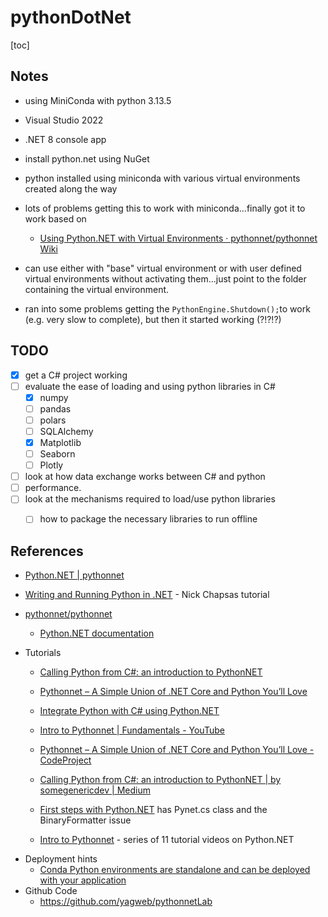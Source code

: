 # pythonDotNet

[toc]

## Notes

- using MiniConda with python 3.13.5
- Visual Studio 2022
- .NET 8 console app
- install python.net using NuGet
- python installed using miniconda with various virtual environments created along the way
- lots of problems getting this to work with miniconda...finally got it to work based on
  * [Using Python.NET with Virtual Environments · pythonnet/pythonnet Wiki](https://github.com/pythonnet/pythonnet/wiki/Using-Python.NET-with-Virtual-Environments)

- can use either with "base" virtual environment or with user defined virtual environments without activating them...just point to the folder containing the virtual environment.
- ran into some problems getting the `PythonEngine.Shutdown();`to work (e.g. very slow to complete), but then it started working (?!?!?)

## TODO

- [x] get a C# project working
- [ ] evaluate the ease of loading and using python libraries in C#
  - [x] numpy
  - [ ] pandas
  - [ ] polars
  - [ ] SQLAlchemy
  - [x] Matplotlib
  - [ ] Seaborn
  - [ ] Plotly 
  
- [ ] look at how data exchange works between C# and python 
- [ ] performance. 
- [ ] look at the mechanisms required to load/use python libraries 
  - [ ] how to package the necessary libraries to run offline




## References

* [Python.NET | pythonnet](http://pythonnet.github.io/)

* [Writing and Running Python in .NET](https://www.youtube.com/watch?v=6N2oFh6YTTc) - Nick Chapsas tutorial

* [pythonnet/pythonnet](https://github.com/pythonnet/pythonnet)

  * [Python.NET documentation](https://pythonnet.github.io/pythonnet/)

* Tutorials
  * [Calling Python from C#: an introduction to PythonNET](https://somegenericdev.medium.com/calling-python-from-c-an-introduction-to-pythonnet-c3d45f7d5232)
  * [Pythonnet – A Simple Union of .NET Core and Python You’ll Love](https://www.codeproject.com/Articles/5352648/Pythonnet-A-Simple-Union-of-NET-Core-and-Python-Yo)
  * [Integrate Python with C# using Python.NET](https://www.luisllamas.es/en/csharp-pythonnet/)

  * [Intro to Pythonnet | Fundamentals - YouTube](https://www.youtube.com/watch?v=J7TETPbLw7c)
  
  * [Pythonnet – A Simple Union of .NET Core and Python You’ll Love - CodeProject](https://www.codeproject.com/Articles/5352648/Pythonnet-A-Simple-Union-of-NET-Core-and-Python-Yo)
  * [Calling Python from C#: an introduction to PythonNET | by somegenericdev | Medium](https://somegenericdev.medium.com/calling-python-from-c-an-introduction-to-pythonnet-c3d45f7d5232)
  
  * [First steps with Python.NET](https://www.libreautomate.com/forum/showthread.php?tid=7484) has Pynet.cs class and the BinaryFormatter issue
  
  * [Intro to Pythonnet](https://www.youtube.com/watch?v=gFO12dJLBGI&list=PLcFcktZ0wnNnz07eWc7N5ao1dyiXoV-ib&index=1) - series of 11 tutorial videos on Python.NET

- Deployment hints
  - [Conda Python environments are standalone and can be deployed with your application](https://github.com/pythonnet/pythonnet/issues/463#issuecomment-302818208)
- Github Code
  - https://github.com/yagweb/pythonnetLab

